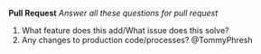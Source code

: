 **Pull Request**
*Answer all these questions for pull request*
1. What feature does this add/What issue does this solve?
2. Any changes to production code/processes?
@TommyPhresh

